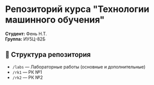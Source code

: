 # Репозиторий курса "Технологии машинного обучения"

**Студент:** Фень Н.Т.  
**Группа:** ИУ5Ц-82Б

## 📂 Структура репозитория

- `/labs` — Лабораторные работы (основные и дополнительные)
- `/rk1` — РК №1
- `/rk2` — РК №2
